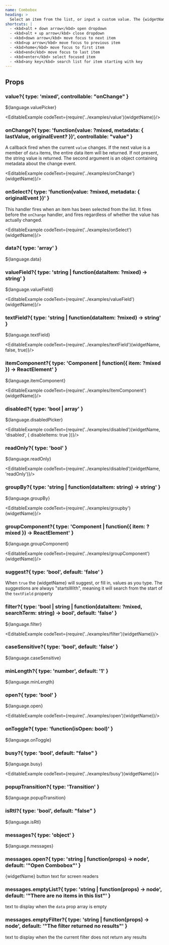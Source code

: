 ```yaml
---
name: Combobox
heading: >
  Select an item from the list, or input a custom value. The {widgetName} can also make suggestions as you type.
shortcuts: |
  - <kbd>alt + down arrow</kbd> open dropdown
  - <kbd>alt + up arrow</kbd> close dropdown
  - <kbd>down arrow</kbd> move focus to next item
  - <kbd>up arrow</kbd> move focus to previous item
  - <kbd>home</kbd> move focus to first item
  - <kbd>end</kbd> move focus to last item
  - <kbd>enter</kbd> select focused item
  - <kbd>any key</kbd> search list for item starting with key
---
```


## Props

### value?{ type: 'mixed', controllable: "onChange" }

${language.valuePicker}

<EditableExample codeText={require('../examples/value')(widgetName)}/>

### onChange?{ type: 'function(value: ?mixed, metadata: { lastValue, originalEvent? })', controllable: "value" }

A callback fired when the current `value` changes. If the next value is a member of `data` items, the entire data item will be returned. If not present, the string value is returned. The second argument is an object containing metadata about the change event.

<EditableExample codeText={require('../examples/onChange')(widgetName)}/>

### onSelect?{ type: 'function(value: ?mixed, metadata: { originalEvent })' }

This handler fires when an item has been selected from the list. It fires before the `onChange` handler, and fires
regardless of whether the value has actually changed.

<EditableExample codeText={require('../examples/onSelect')(widgetName)}/>

### data?{ type: 'array<mixed>' }

${language.data}

### valueField?{ type: 'string | function(dataItem: ?mixed) -> string' }

${language.valueField}

<EditableExample codeText={require('../examples/valueField')(widgetName)}/>

### textField?{ type: 'string | function(dataItem: ?mixed) -> string' }

${language.textField}

<EditableExample codeText={require('../examples/textField')(widgetName, false, true)}/>

### itemComponent?{ type: 'Component | function({ item: ?mixed }) -> ReactElement' }

${language.itemComponent}

<EditableExample codeText={require('../examples/itemComponent')(widgetName)}/>

### disabled?{ type: 'bool | array<mixed>' }

${language.disabledPicker}

<EditableExample codeText={require('../examples/disabled')(widgetName, 'disabled', { disableItems: true })}/>

### readOnly?{ type: 'bool' }

${language.readOnly}

<EditableExample codeText={require('../examples/disabled')(widgetName, 'readOnly')}/>

### groupBy?{ type: 'string | function(dataItem: string) -> string' }

${language.groupBy}

<EditableExample codeText={require('../examples/groupby')(widgetName)}/>

### groupComponent?{ type: 'Component | function({ item: ?mixed }) -> ReactElement' }

${language.groupComponent}

<EditableExample codeText={require('../examples/groupComponent')(widgetName)}/>

### suggest?{ type: 'bool', default: 'false' }

When `true` the {widgetName} will suggest, or fill in, values as you type. The suggestions
are always "startsWith", meaning it will search from the start of the `textField` property

### filter?{ type: 'bool | string | function(dataItem: ?mixed, searchTerm: string) -> bool', default: 'false' }

${language.filter}

<EditableExample codeText={require('../examples/filter')(widgetName)}/>

### caseSensitive?{ type: 'bool', default: 'false' }

${language.caseSensitive}

### minLength?{ type: 'number', default: '1' }

${language.minLength}

### open?{ type: 'bool' }

${language.open}

<EditableExample codeText={require('../examples/open')(widgetName)}/>

### onToggle?{ type: 'function(isOpen: bool)' }

${language.onToggle}

### busy?{ type: 'bool', default: "false" }

${language.busy}

<EditableExample codeText={require('../examples/busy')(widgetName)}/>

### popupTransition?{ type: 'Transition' }

${language.popupTransition}

### isRtl?{ type: 'bool', default: "false" }

${language.isRtl}

### messages?{ type: 'object' }

${language.messages}

### messages.open?{ type: 'string | function(props) -> node', default: '"Open Combobox"' }

{widgetName} button text for screen readers

### messages.emptyList?{ type: 'string | function(props) -> node', default: '"There are no items in this list"' }

text to display when the `data` prop array is empty

### messages.emptyFilter?{ type: 'string | function(props) -> node', default: '"The filter returned no results"' }

text to display when the the current filter does not return any results
